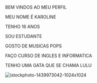 BEM VINDOS AO MEU PERFIL

MEU NOME É KAROLINE 

TENHO 16 ANOS

SOU ESTUDANTE

GOSTO DE MUSICAS POPS 

FAÇO CURSO DE INGLES E INFORMATICA 


TENHO UMA GATA QUE SE CHAMA LULU

![istockphoto-1439973042-1024x1024](https://github.com/KAROLQJARDIM/KAROLQJARDIM/assets/169559967/5bfa462b-680e-4be7-a7d9-2dab7a74eeeb)





